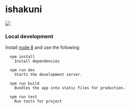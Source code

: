 # ishakuni

![](https://github.com/ishakuni/frontend/workflows/iShakuni%20Build%20Status/badge.svg)


### Local development

Install [node 8](https://nodejs.org/dist/latest-v8.x/) and use the following

```shell
  npm install
    Install dependencies

  npm run dev
    Starts the development server.

  npm run build
    Bundles the app into static files for production.

  npm run test
    Run tests for project
```
